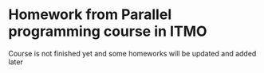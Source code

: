 # Homework from Parallel programming course in ITMO

Course is not finished yet and some homeworks will be updated and added later
